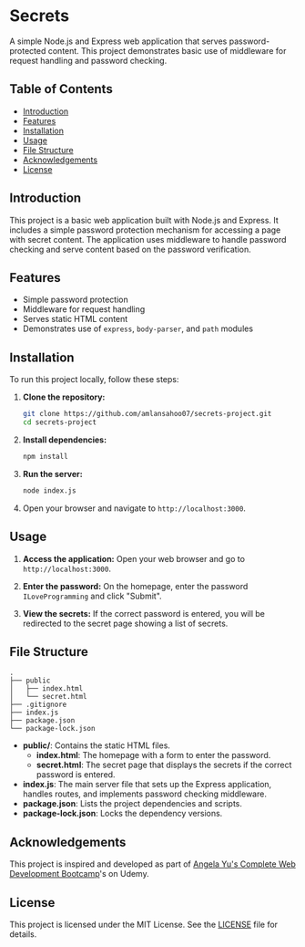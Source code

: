 # Secrets

A simple Node.js and Express web application that serves password-protected content. This project demonstrates basic use of middleware for request handling and password checking.

## Table of Contents

- [Introduction](#introduction)
- [Features](#features)
- [Installation](#installation)
- [Usage](#usage)
- [File Structure](#file-structure)
- [Acknowledgements](#acknowledgements)
- [License](#license)

## Introduction

This project is a basic web application built with Node.js and Express. It includes a simple password protection mechanism for accessing a page with secret content. The application uses middleware to handle password checking and serve content based on the password verification.

## Features

- Simple password protection
- Middleware for request handling
- Serves static HTML content
- Demonstrates use of `express`, `body-parser`, and `path` modules

## Installation

To run this project locally, follow these steps:

1. **Clone the repository:**

   ```sh
   git clone https://github.com/amlansahoo07/secrets-project.git
   cd secrets-project
   ```

2. **Install dependencies:**

   ```sh
   npm install
   ```

3. **Run the server:**

   ```sh
   node index.js
   ```

4. Open your browser and navigate to `http://localhost:3000`.

## Usage

1. **Access the application:**
   Open your web browser and go to `http://localhost:3000`.

2. **Enter the password:**
   On the homepage, enter the password `ILoveProgramming` and click "Submit".

3. **View the secrets:**
   If the correct password is entered, you will be redirected to the secret page showing a list of secrets.

## File Structure

```
.
├── public
│   ├── index.html
│   └── secret.html
├── .gitignore
├── index.js
├── package.json
└── package-lock.json
```

- **public/**: Contains the static HTML files.
  - **index.html**: The homepage with a form to enter the password.
  - **secret.html**: The secret page that displays the secrets if the correct password is entered.
- **index.js**: The main server file that sets up the Express application, handles routes, and implements password checking middleware.
- **package.json**: Lists the project dependencies and scripts.
- **package-lock.json**: Locks the dependency versions.

## Acknowledgements

This project is inspired and developed as part of [Angela Yu's Complete Web Development Bootcamp](https://www.udemy.com/course/the-complete-web-development-bootcamp/)'s on Udemy.

## License

This project is licensed under the MIT License. See the [LICENSE](LICENSE) file for details.
